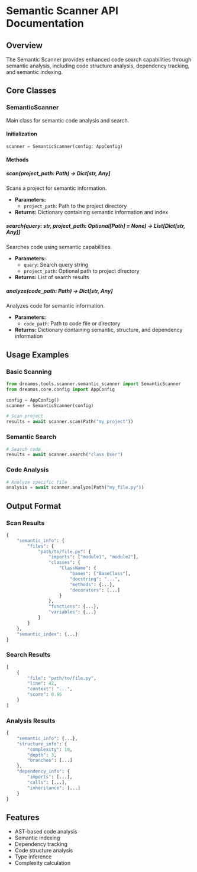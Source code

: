 # Semantic Scanner API Documentation

## Overview
The Semantic Scanner provides enhanced code search capabilities through semantic analysis, including code structure analysis, dependency tracking, and semantic indexing.

## Core Classes

### SemanticScanner
Main class for semantic code analysis and search.

#### Initialization
```python
scanner = SemanticScanner(config: AppConfig)
```

#### Methods

##### scan(project_path: Path) -> Dict[str, Any]
Scans a project for semantic information.
- **Parameters:**
  - `project_path`: Path to the project directory
- **Returns:** Dictionary containing semantic information and index

##### search(query: str, project_path: Optional[Path] = None) -> List[Dict[str, Any]]
Searches code using semantic capabilities.
- **Parameters:**
  - `query`: Search query string
  - `project_path`: Optional path to project directory
- **Returns:** List of search results

##### analyze(code_path: Path) -> Dict[str, Any]
Analyzes code for semantic information.
- **Parameters:**
  - `code_path`: Path to code file or directory
- **Returns:** Dictionary containing semantic, structure, and dependency information

## Usage Examples

### Basic Scanning
```python
from dreamos.tools.scanner.semantic_scanner import SemanticScanner
from dreamos.core.config import AppConfig

config = AppConfig()
scanner = SemanticScanner(config)

# Scan project
results = await scanner.scan(Path("my_project"))
```

### Semantic Search
```python
# Search code
results = await scanner.search("class User")
```

### Code Analysis
```python
# Analyze specific file
analysis = await scanner.analyze(Path("my_file.py"))
```

## Output Format

### Scan Results
```python
{
    "semantic_info": {
        "files": {
            "path/to/file.py": {
                "imports": ["module1", "module2"],
                "classes": {
                    "ClassName": {
                        "bases": ["BaseClass"],
                        "docstring": "...",
                        "methods": {...},
                        "decorators": [...]
                    }
                },
                "functions": {...},
                "variables": {...}
            }
        }
    },
    "semantic_index": {...}
}
```

### Search Results
```python
[
    {
        "file": "path/to/file.py",
        "line": 42,
        "context": "...",
        "score": 0.95
    }
]
```

### Analysis Results
```python
{
    "semantic_info": {...},
    "structure_info": {
        "complexity": 10,
        "depth": 3,
        "branches": [...]
    },
    "dependency_info": {
        "imports": [...],
        "calls": [...],
        "inheritance": [...]
    }
}
```

## Features
- AST-based code analysis
- Semantic indexing
- Dependency tracking
- Code structure analysis
- Type inference
- Complexity calculation 